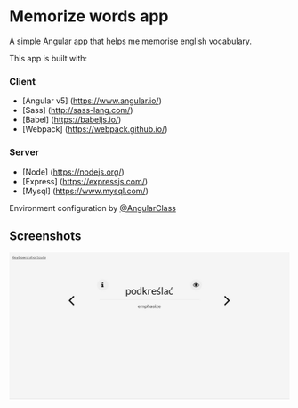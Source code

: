 # Memorize words app

A simple Angular app that helps me memorise english vocabulary.

This app is built with:

### Client
* [Angular v5] (https://www.angular.io/)
* [Sass] (http://sass-lang.com/)
* [Babel] (https://babeljs.io/)
* [Webpack] (https://webpack.github.io/)

### Server
* [Node] (https://nodejs.org/)
* [Express] (https://expressjs.com/)
* [Mysql] (https://www.mysql.com/)

Environment configuration by [@AngularClass](https://github.com/AngularClass/angular2-webpack-starter)

Screenshots
-----------
![Screenshot 1][1]

[1]: ./screenshots/screenshot.jpg